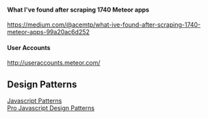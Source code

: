 #### What I've found after scraping 1740 Meteor apps  
https://medium.com/@acemtp/what-ive-found-after-scraping-1740-meteor-apps-99a20ac6d252

#### User Accounts  
http://useraccounts.meteor.com/

## Design Patterns
[Javascript Patterns](http://jscriptpatterns.blogspot.com/2013/01/javascript-interfaces.html?view=classic)  
[Pro Javascript Design Patterns](http://www.amazon.com/JavaScript-Design-Patterns-Recipes-Problem-Solution/dp/159059908X)  




